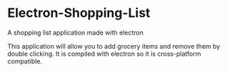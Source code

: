 # Electron-Shopping-List
A shopping list application made with electron

This application will allow you to add grocery items and remove them by double clicking. It is compiled with electron so it is cross-platform compatible.
